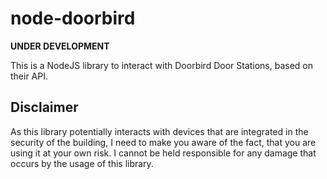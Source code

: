 # node-doorbird

**UNDER DEVELOPMENT**

This is a NodeJS library to interact with Doorbird Door Stations, based on their API.

## Disclaimer

As this library potentially interacts with devices that are integrated in the security of the building, I need to make you aware of the fact, that you are using it at your own risk. I cannot be held responsible for any damage that occurs by the usage of this library.
